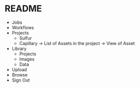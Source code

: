 # README

- Jobs
- Workflows
- Projects
   - Sulfur
   - Capillary  ->   List of Assets in the project -> View of Asset
- Library
   - Projects
   - Images
   - Data
- Upload
- Browse
- Sign Out